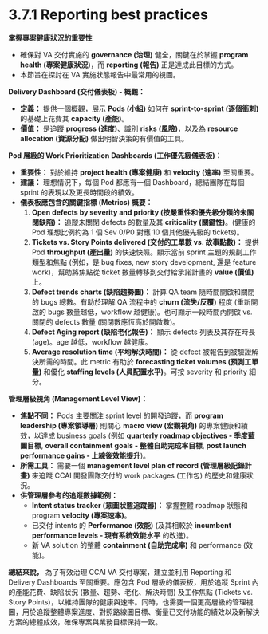 # 3.7.1 Reporting best practices

**掌握專案健康狀況的重要性**

- 確保對 VA 交付實施的 **governance (治理)** 健全，關鍵在於掌握 **program health (專案健康狀況)**，而 **reporting (報告)** 正是達成此目標的方式。
- 本節旨在探討在 VA 實施狀態報告中最常用的視圖。

**Delivery Dashboard (交付儀表板) - 概觀：**

- **定義：** 提供一個概觀，展示 **Pods (小組)** 如何在 **sprint-to-sprint (逐個衝刺)** 的基礎上花費其 **capacity (產能)**。
- **價值：** 是追蹤 **progress (進度)**、識別 **risks (風險)**，以及為 **resource allocation (資源分配)** 做出明智決策的有價值的工具。

**Pod 層級的 Work Prioritization Dashboards (工作優先級儀表板)：**

- **重要性：** 對於維持 **project health (專案健康)** 和 **velocity (速率)** 至關重要。
- **建議：** 理想情況下，每個 Pod 都應有一個 Dashboard，總結團隊在每個 sprint 的表現以及更長時間段的績效。
- **儀表板應包含的關鍵指標 (Metrics) 概要：**
    1. **Open defects by severity and priority (按嚴重性和優先級分類的未關閉缺陷)：** 追蹤未關閉 defects 的數量及其 **criticality (關鍵性)**。(健康的 Pod 理想比例約為 1 個 Sev 0/P0 對應 10 個其他優先級的 tickets)。
    2. **Tickets vs. Story Points delivered (交付的工單數 vs. 故事點數)：** 提供 Pod **throughput (產出量)** 的快速快照。顯示當前 sprint 主題的規劃工作類型和焦點 (例如，是 bug fixes, new story development, 還是 feature work)，幫助將焦點從 ticket 數量轉移到交付給承諾計畫的 **value (價值)** 上。
    3. **Defect trends charts (缺陷趨勢圖)：** 計算 QA team 隨時間開啟和關閉的 bugs 總數。有助於理解 QA 流程中的 **churn (流失/反覆)** 程度 (重新開啟的 bugs 數量越低，workflow 越健康)。也可顯示一段時間內開啟 vs. 關閉的 defects 數量 (關閉數應恆高於開啟數)。
    4. **Defect Aging report (缺陷老化報告)：** 顯示 defects 列表及其存在時長 (age)。age 越低，workflow 越健康。
    5. **Average resolution time (平均解決時間)：** 從 defect 被報告到被驗證解決所需的時間。此 metric 有助於 **forecasting ticket volumes (預測工單量)** 和優化 **staffing levels (人員配置水平)**。可按 severity 和 priority 細分。

**管理層級視角 (Management Level View)：**

- **焦點不同：** Pods 主要關注 sprint level 的開發追蹤，而 **program leadership (專案領導層)** 則關心 **macro view (宏觀視角)** 的專案健康和績效，以達成 business goals (例如 **quarterly roadmap objectives - 季度藍圖目標**, **overall containment goals - 整體自助完成率目標**, **post launch performance gains - 上線後效能提升**)。
- **所需工具：** 需要一個 **management level plan of record (管理層級記錄計畫)** 來追蹤 CCAI 開發團隊交付的 work packages (工作包) 的歷史和健康狀況。
- **供管理層參考的追蹤數據範例：**
    - **Intent status tracker (意圖狀態追蹤器)：** 掌握整體 roadmap 狀態和 program **velocity (專案速率)**。
    - 已交付 intents 的 **Performance (效能)** (及其相較於 **incumbent performance levels - 現有系統效能水平** 的改進)。
    - 新 VA solution 的整體 **containment (自助完成率)** 和 performance (效能)。

**總結來說，** 為了有效治理 CCAI VA 交付專案，建立並利用 Reporting 和 Delivery Dashboards 至關重要。應包含 Pod 層級的儀表板，用於追蹤 Sprint 內的產能花費、缺陷狀況 (數量、趨勢、老化、解決時間) 及工作焦點 (Tickets vs. Story Points)，以維持團隊的健康與速率。同時，也需要一個更高層級的管理視圖，用於追蹤整體專案進度、對照路線圖目標、衡量已交付功能的績效以及新解決方案的總體成效，確保專案與業務目標保持一致。